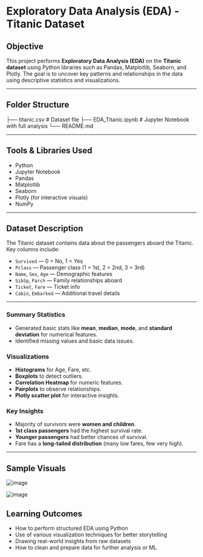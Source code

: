 # Exploratory Data Analysis (EDA) - Titanic Dataset

## Objective

This project performs **Exploratory Data Analysis (EDA)** on the **Titanic dataset** using Python libraries such as Pandas, Matplotlib, Seaborn, and Plotly. The goal is to uncover key patterns and relationships in the data using descriptive statistics and visualizations.

---

## Folder Structure
├── titanic.csv # Dataset file
├── EDA_Titanic.ipynb # Jupyter Notebook with full analysis
└── README.md 


---

## Tools & Libraries Used

- Python
- Jupyter Notebook
- Pandas
- Matplotlib
- Seaborn
- Plotly (for interactive visuals)
- NumPy

---

## Dataset Description

The Titanic dataset contains data about the passengers aboard the Titanic. Key columns include:

- `Survived` — 0 = No, 1 = Yes  
- `Pclass` — Passenger class (1 = 1st, 2 = 2nd, 3 = 3rd)  
- `Name`, `Sex`, `Age` — Demographic features  
- `SibSp`, `Parch` — Family relationships aboard  
- `Ticket`, `Fare` — Ticket info  
- `Cabin`, `Embarked` — Additional travel details  

---

### Summary Statistics
- Generated basic stats like **mean**, **median**, **mode**, and **standard deviation** for numerical features.
- Identified missing values and basic data issues.

### Visualizations
- **Histograms** for Age, Fare, etc.
- **Boxplots** to detect outliers.
- **Correlation Heatmap** for numeric features.
- **Pairplots** to observe relationships.
- **Plotly scatter plot** for interactive insights.

### Key Insights
- Majority of survivors were **women and children**.
- **1st class passengers** had the highest survival rate.
- **Younger passengers** had better chances of survival.
- Fare has a **long-tailed distribution** (many low fares, few very high).

---

## Sample Visuals
![image](https://github.com/user-attachments/assets/3934d0ae-e3fe-4479-8700-6285e3c84df6)

![image](https://github.com/user-attachments/assets/b883f0d9-1d40-44fa-9a0d-7488e3e2de51)


## Learning Outcomes

- How to perform structured EDA using Python
- Use of various visualization techniques for better storytelling
- Drawing real-world insights from raw datasets
- How to clean and prepare data for further analysis or ML


